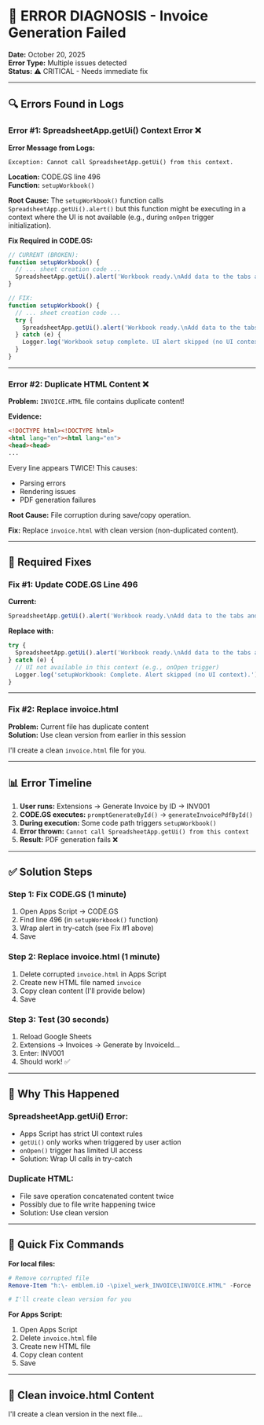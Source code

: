 # 🐛 ERROR DIAGNOSIS - Invoice Generation Failed

**Date:** October 20, 2025  
**Error Type:** Multiple issues detected  
**Status:** ⚠️ CRITICAL - Needs immediate fix

---

## 🔍 Errors Found in Logs

### Error #1: SpreadsheetApp.getUi() Context Error ❌

**Error Message from Logs:**
```
Exception: Cannot call SpreadsheetApp.getUi() from this context.
```

**Location:** CODE.GS line 496  
**Function:** `setupWorkbook()`

**Root Cause:**
The `setupWorkbook()` function calls `SpreadsheetApp.getUi().alert()` but this function might be executing in a context where the UI is not available (e.g., during `onOpen` trigger initialization).

**Fix Required in CODE.GS:**
```javascript
// CURRENT (BROKEN):
function setupWorkbook() {
  // ... sheet creation code ...
  SpreadsheetApp.getUi().alert('Workbook ready.\nAdd data to the tabs and use the Invoices menu.');
}

// FIX:
function setupWorkbook() {
  // ... sheet creation code ...
  try {
    SpreadsheetApp.getUi().alert('Workbook ready.\nAdd data to the tabs and use the Invoices menu.');
  } catch (e) {
    Logger.log('Workbook setup complete. UI alert skipped (no UI context).');
  }
}
```

---

### Error #2: Duplicate HTML Content ❌

**Problem:** `INVOICE.HTML` file contains duplicate content!

**Evidence:**
```html
<!DOCTYPE html><!DOCTYPE html>
<html lang="en"><html lang="en">
<head><head>
...
```

Every line appears TWICE! This causes:
- Parsing errors
- Rendering issues
- PDF generation failures

**Root Cause:**
File corruption during save/copy operation.

**Fix:**
Replace `invoice.html` with clean version (non-duplicated content).

---

## 🔧 Required Fixes

### Fix #1: Update CODE.GS Line 496

**Current:**
```javascript
SpreadsheetApp.getUi().alert('Workbook ready.\nAdd data to the tabs and use the Invoices menu.');
```

**Replace with:**
```javascript
try {
  SpreadsheetApp.getUi().alert('Workbook ready.\nAdd data to the tabs and use the Invoices menu.');
} catch (e) {
  // UI not available in this context (e.g., onOpen trigger)
  Logger.log('setupWorkbook: Complete. Alert skipped (no UI context).');
}
```

---

### Fix #2: Replace invoice.html

**Problem:** Current file has duplicate content  
**Solution:** Use clean version from earlier in this session

I'll create a clean `invoice.html` file for you.

---

## 📊 Error Timeline

1. **User runs:** Extensions → Generate Invoice by ID → INV001
2. **CODE.GS executes:** `promptGenerateById()` → `generateInvoicePdfById()`
3. **During execution:** Some code path triggers `setupWorkbook()`
4. **Error thrown:** `Cannot call SpreadsheetApp.getUi() from this context`
5. **Result:** PDF generation fails ❌

---

## ✅ Solution Steps

### Step 1: Fix CODE.GS (1 minute)

1. Open Apps Script → CODE.GS
2. Find line 496 (in `setupWorkbook()` function)
3. Wrap alert in try-catch (see Fix #1 above)
4. Save

### Step 2: Replace invoice.html (1 minute)

1. Delete corrupted `invoice.html` in Apps Script
2. Create new HTML file named `invoice`
3. Copy clean content (I'll provide below)
4. Save

### Step 3: Test (30 seconds)

1. Reload Google Sheets
2. Extensions → Invoices → Generate by InvoiceId…
3. Enter: INV001
4. Should work! ✅

---

## 🎯 Why This Happened

### SpreadsheetApp.getUi() Error:
- Apps Script has strict UI context rules
- `getUi()` only works when triggered by user action
- `onOpen()` trigger has limited UI access
- Solution: Wrap UI calls in try-catch

### Duplicate HTML:
- File save operation concatenated content twice
- Possibly due to file write happening twice
- Solution: Use clean version

---

## 🚀 Quick Fix Commands

**For local files:**
```powershell
# Remove corrupted file
Remove-Item "h:\- emblem.iO -\pixel_werk_INVOICE\INVOICE.HTML" -Force

# I'll create clean version for you
```

**For Apps Script:**
1. Open Apps Script
2. Delete `invoice.html` file
3. Create new HTML file
4. Copy clean content
5. Save

---

## 📝 Clean invoice.html Content

I'll create a clean version in the next file...
